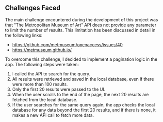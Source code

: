 ## Challenges Faced

The main challenge encountered during the development of this project was that "The Metropolitan Museum of Art" API does not provide any parameter to limit the number of results. This limitation has been discussed in detail in the following links:
- https://github.com/metmuseum/openaccess/issues/40
- https://metmuseum.github.io/

To overcome this challenge, I decided to implement a pagination logic in the app. The following steps were taken:
1. I called the API to search for the query.
2. All results were retrieved and saved in the local database, even if there were more than 100 results.
3. Only the first 20 results were passed to the UI.
4. When the user scrolls to the end of the page, the next 20 results are fetched from the local database.
5. If the user searches for the same query again, the app checks the local database for any data beyond the first 20 results, and if there is none, it makes a new API call to fetch more data.

